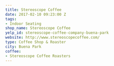 ```yaml
---
title: Stereoscope Coffee
date: 2017-02-10 09:23:00 Z
tags:
- Indoor Seating
shop_name: Stereoscope Coffee
yelp_id: stereoscope-coffee-company-buena-park
website: http://www.stereoscopecoffee.com/
type: Coffee Shop & Roaster
city: Buena Park
coffee:
- Stereoscope Coffee Roasters
---
```

